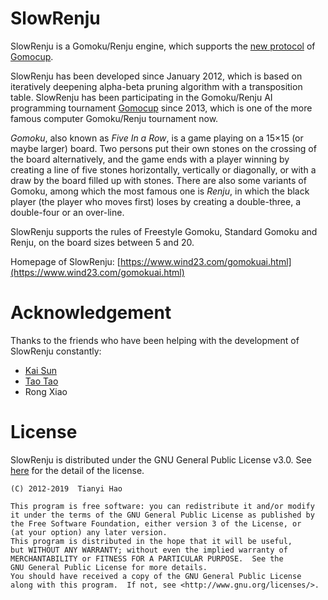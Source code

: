 # SlowRenju

SlowRenju is a Gomoku/Renju engine, which supports the [new protocol](http://petr.lastovicka.sweb.cz/protocl2en.htm) of [Gomocup](https://gomocup.org/).

SlowRenju has been developed since January 2012, which is based on iteratively deepening alpha-beta pruning algorithm with a transposition table. SlowRenju has been participating in the Gomoku/Renju AI programming tournament [Gomocup](https://gomocup.org/) since 2013, which is one of the more famous computer Gomoku/Renju tournament now.

_Gomoku_, also known as _Five In a Row_, is a game playing on a 15×15 (or maybe larger) board. Two persons put their own stones on the crossing of the board alternatively, and the game ends with a player winning by creating a line of five stones horizontally, vertically or diagonally, or with a draw by the board filled up with stones. There are also some variants of Gomoku, among which the most famous one is _Renju_, in which the black player (the player who moves first) loses by creating a double-three, a double-four or an over-line.

SlowRenju supports the rules of Freestyle Gomoku, Standard Gomoku and Renju, on the board sizes between 5 and 20.

Homepage of SlowRenju: [https://www.wind23.com/gomokuai.html](https://www.wind23.com/gomokuai.html)

# Acknowledgement

Thanks to the friends who have been helping with the development of SlowRenju constantly:

 - [Kai Sun](https://www.kaisun.org/)
 - [Tao Tao](https://www.teaur.com/)
 - Rong Xiao


# License
SlowRenju is distributed under the GNU General Public License v3.0. See [here](https://www.gnu.org/licenses/gpl-3.0.en.html) for the detail of the license.

	(C) 2012-2019  Tianyi Hao
	
    This program is free software: you can redistribute it and/or modify
    it under the terms of the GNU General Public License as published by
    the Free Software Foundation, either version 3 of the License, or
    (at your option) any later version.
    This program is distributed in the hope that it will be useful,
    but WITHOUT ANY WARRANTY; without even the implied warranty of
    MERCHANTABILITY or FITNESS FOR A PARTICULAR PURPOSE.  See the
    GNU General Public License for more details.
    You should have received a copy of the GNU General Public License
    along with this program.  If not, see <http://www.gnu.org/licenses/>.
